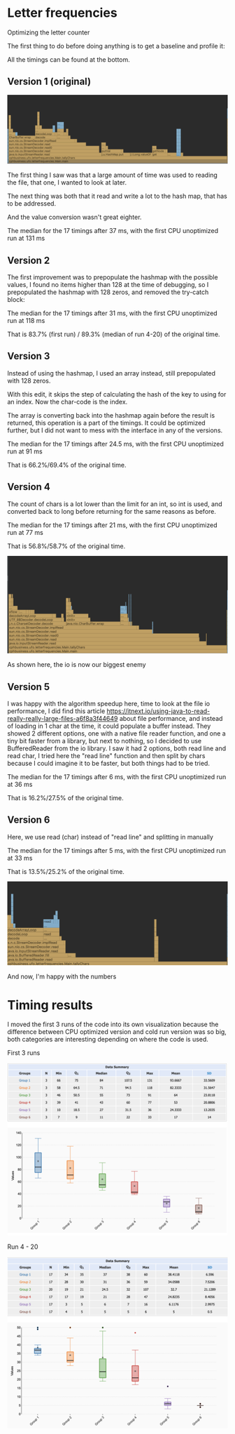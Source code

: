 # Letter frequencies

Optimizing the letter counter

The first thing to do before doing anything is to get a baseline and profile it:

All the timings can be found at the bottom.

## Version 1 (original)

![](images/flamechart_gr1.png)

The first thing I saw was that a large amount of time was used to reading the file, that one, I wanted to look at later.

The next thing was both that it read and write a lot to the hash map, that has to be addressed.

And the value conversion wasn't great eighter.

The median for the 17 timings after 37 ms, with the first CPU unoptimized run at 131 ms

## Version 2

The first improvement was to prepopulate the hashmap with the possible values, I found no items higher than 128 at the time of debugging, so I prepopulated the hashmap with 128 zeros, and removed the try-catch block:

The median for the 17 timings after 31 ms, with the first CPU unoptimized run at 118 ms

That is 83.7% (first run) / 89.3% (median of run 4-20) of the original time.

## Version 3

Instead of using the hashmap, I used an array instead, still prepopulated with 128 zeros.

With this edit, it skips the step of calculating the hash of the key to using for an index. Now the char-code is the index.

The array is converting back into the hashmap again before the result is returned, this operation is a part of the timings. It could be optimized further, but I did not want to mess with the interface in any of the versions.

The median for the 17 timings after 24.5 ms, with the first CPU unoptimized run at 91 ms

That is 66.2%/69.4% of the original time.


## Version 4

The count of chars is a lot lower than the limit for an int, so int is used, and converted back to long before returning for the same reasons as before.

The median for the 17 timings after 21 ms, with the first CPU unoptimized run at 77 ms

That is 56.8%/58.7% of the original time.


![](images/flamechart_gr4.png)

As shown here, the io is now our biggest enemy

## Version 5

I was happy with the algorithm speedup here, time to look at the file io performance, I did find this article https://itnext.io/using-java-to-read-really-really-large-files-a6f8a3f44649 about file performance, and instead of loading in 1 char at the time, it could populate a buffer instead. They showed 2 different options, one with a native file reader function, and one a tiny bit faster from a library, but next to nothing, so I decided to use BufferedReader from the io library. I saw it had 2 options, both read line and read char, I tried here the "read line" function and then split by chars because I could imagine it to be faster, but both things had to be tried.


The median for the 17 timings after 6 ms, with the first CPU unoptimized run at 36 ms

That is 16.2%/27.5% of the original time.

## Version 6

Here, we use read (char) instead of "read line" and splitting in manually

The median for the 17 timings after 5 ms, with the first CPU unoptimized run at 33 ms

That is 13.5%/25.2% of the original time.

![](images/flamechart_gr6.png)

And now, I'm happy with the numbers

# Timing results

I moved the first 3 runs of the code into its own visualization because the difference between CPU optimized version and cold run version was so big, both categories are interesting depending on where the code is used.

First 3 runs

![](images/first_3.png)

Run 4 - 20

![](images/4-20.png)
